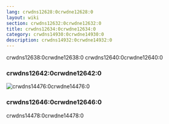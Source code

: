 ```yaml
---
lang: crwdns12628:0crwdne12628:0
layout: wiki
section: crwdns12632:0crwdne12632:0
title: crwdns12634:0crwdne12634:0
category: crwdns14930:0crwdne14930:0
description: crwdns14932:0crwdne14932:0
---
```


crwdns12638:0crwdne12638:0 crwdns12640:0crwdne12640:0
### crwdns12642:0crwdne12642:0
![crwdns14476:0crwdne14476:0](crwdns14474:0crwdne14474:0)

### crwdns12646:0crwdne12646:0
crwdns14478:0crwdne14478:0
